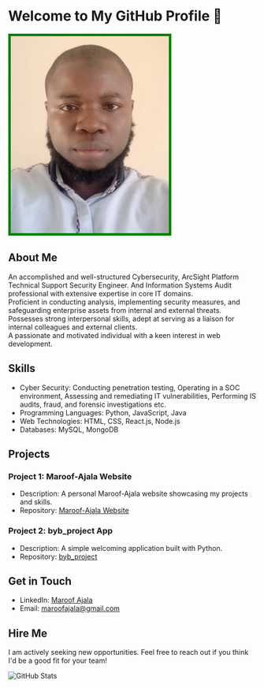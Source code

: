 <!--git init
git add README.md
git commit -m "first commit"
git branch -M main
git remote add origin git@github.com:Ajax-Peepe/Maroof-Ajala.git
git push -u origin main -->
# Welcome to My GitHub Profile 👋
<img src="Maroof.jpeg" alt="Maroof Ajala picture" style="max-width: 400px; height: 400px; border: 5px solid green;">

## About Me
An accomplished and well-structured Cybersecurity, ArcSight Platform Technical Support Security Engineer.  And Information Systems Audit professional with extensive expertise in core IT domains.  
Proficient in conducting analysis, implementing security measures, and safeguarding enterprise assets from internal and external threats.  
Possesses strong interpersonal skills, adept at serving as a liaison for internal colleagues and external clients.   
A passionate and motivated individual with a keen interest in web development.

## Skills
- Cyber Security: Conducting penetration testing, Operating in a SOC environment, Assessing and remediating IT vulnerabilities, Performing IS audits, fraud, and forensic investigations etc.
- Programming Languages: Python, JavaScript, Java
- Web Technologies: HTML, CSS, React.js, Node.js
- Databases: MySQL, MongoDB

## Projects
### Project 1: Maroof-Ajala Website
- Description: A personal Maroof-Ajala website showcasing my projects and skills.
- Repository: [Maroof-Ajala Website](https://github.com/Ajax-Peepe/Maroof-Ajala)

### Project 2: byb_project App
- Description: A simple welcoming application built with Python.
- Repository: [byb_project](https://github.com/Ajax-Peepe/byb_project)

## Get in Touch
- LinkedIn: [Maroof Ajala](https://www.linkedin.com/in/maroof-ajala-aa7864187)
- Email: maroofajala@gmail.com

## Hire Me
I am actively seeking new opportunities. Feel free to reach out if you think I'd be a good fit for your team!

![GitHub Stats](https://github-readme-stats.vercel.app/api?username=Ajax-Peepe&show_icons=true)
